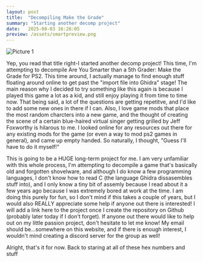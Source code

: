 ```yaml
---
layout: post
title:  "Decompiling Make the Grade"
summary: "Starting another decomp project"
date:   2025-08-03 16:26:05
preview: /assets/smartpreview.png
---
```


![Picture 1](/assets/fullsizessmart.png)

Yep, you read that title right-I started another decomp project! This time, I'm attempting to decompile Are You Smarter than a 5th Grader: Make the Grade for PS2.
This time around, I actually manage to find enough stuff floating around online to get past the "import file into Ghidra" stage! The main reason why I decided to 
try something like this again is because I played this game a lot as a kid, and still enjoy playing it from time to time now. That being said, a lot of the
questions are getting repetitve, and I'd like to add some new ones in there if I can. Also, I love game mods that place the most random charcters into a new game, 
and the thought of creating the scene of a certain blue-haired virtual singer getting grilled by Jeff Foxworthy is hilarous to me. I looked online for any resources
out there for any existing mods for the game (or even a way to mod ps2 games in general), and came up empty handed. So naturally, I thought, "Guess I'll have to do
it myself!"

This is going to be a HUGE long-term project for me. I am very unfamiliar with this whole process, I'm attempting to decompile a game that's basically old and 
forgotten shovelware, and although I do know a few programming languages, I don't know how to read C (the language Ghidra dissasembles stuff into), and I only
know a tiny bit of assemly because I read about it a few years ago because I was extremely bored at work at the time. I am doing this purely for fun, so I don't
mind if this takes a couple of years, but I would also REALLY appreciate some help if anyone out there is interested! I will add a link here to the project once
I create the repository on Github (probably later today if I don't forget). If anyone out there would like to help out on my little passion project, don't hesitate
to let me know! My email should be...somewhere on this website, and if there is enough interest, I wouldn't mind creating a discord server for the group as well!

Alright, that's it for now. Back to staring at all of these hex numbers and stuff
